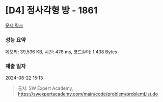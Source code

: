 # [D4] 정사각형 방 - 1861 

[문제 링크](https://swexpertacademy.com/main/code/problem/problemDetail.do?contestProbId=AV5LtJYKDzsDFAXc) 

### 성능 요약

메모리: 39,536 KB, 시간: 478 ms, 코드길이: 1,438 Bytes

### 제출 일자

2024-08-22 15:13



> 출처: SW Expert Academy, https://swexpertacademy.com/main/code/problem/problemList.do